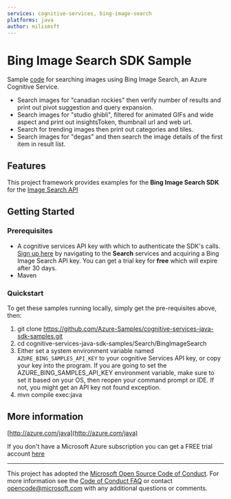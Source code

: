 ```yaml
---
services: cognitive-services, bing-image-search
platforms: java
author: milismsft
---
```


# Bing Image Search SDK Sample ##

Sample [code](https://github.com/Azure-Samples/cognitive-services-java-sdk-samples/blob/master/Search/BingImageSearch/multiFeatured/src/main/java/com/microsoft/azure/cognitiveservices/search/imagesearch/samples/BingImageSearchSample.java) for searching images using Bing Image Search, an Azure Cognitive Service.
- Search images for "canadian rockies" then verify number of results and print out pivot suggestion and query expansion.
- Search images for "studio ghibli", filtered for animated GIFs and wide aspect and print out insightsToken, thumbnail url and web url.
- Search for trending images then print out categories and tiles.
- Search images for "degas" and then search the image details of the first item in result list.


## Features

This project framework provides examples for the **Bing Image Search SDK** for the [Image Search API](https://azure.microsoft.com/en-us/services/cognitive-services/)

## Getting Started

### Prerequisites

- A cognitive services API key with which to authenticate the SDK's calls. [Sign up here](https://azure.microsoft.com/en-us/services/cognitive-services/directory/) by navigating to the **Search** services and acquiring a Bing Image Search API key. You can get a trial key for **free** which will expire after 30 days.
- Maven

### Quickstart

To get these samples running locally, simply get the pre-requisites above, then:

1. git clone https://github.com/Azure-Samples/cognitive-services-java-sdk-samples.git
2. cd cognitive-services-java-sdk-samples/Search/BingImageSearch
3. Either set a system environment variable named `AZURE_BING_SAMPLES_API_KEY` to your cognitive Services API key, or copy your key into the program. If you are going to set the AZURE_BING_SAMPLES_API_KEY environment variable, make sure to set it based on your OS, then reopen your command prompt or IDE. If not, you might get an API key not found exception.
4. mvn compile exec:java

## More information ##

[http://azure.com/java](http://azure.com/java)

If you don't have a Microsoft Azure subscription you can get a FREE trial account [here](http://go.microsoft.com/fwlink/?LinkId=330212)

---

This project has adopted the [Microsoft Open Source Code of Conduct](https://opensource.microsoft.com/codeofconduct/). For more information see the [Code of Conduct FAQ](https://opensource.microsoft.com/codeofconduct/faq/) or contact [opencode@microsoft.com](mailto:opencode@microsoft.com) with any additional questions or comments.